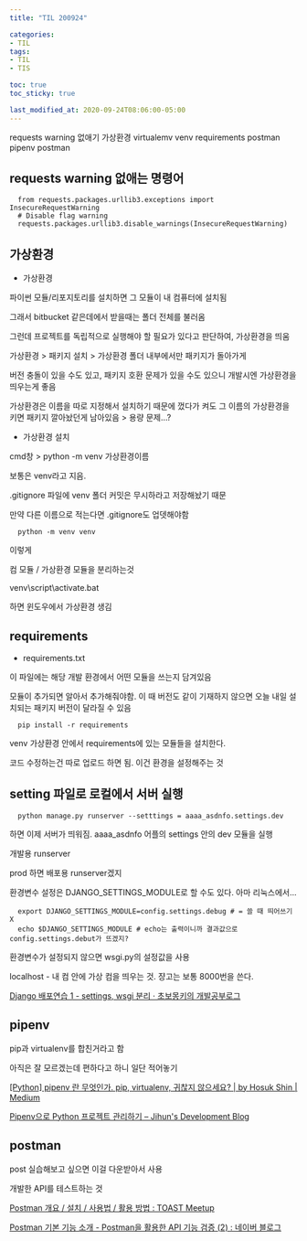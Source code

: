```yaml
---
title: "TIL 200924"

categories:
- TIL
tags:
- TIL
- TIS

toc: true
toc_sticky: true

last_modified_at: 2020-09-24T08:06:00-05:00
---
```

requests warning 없애기 가상환경 virtualemv venv requirements postman pipenv postman

## requests warning 없애는 명령어

      from requests.packages.urllib3.exceptions import InsecureRequestWarning
      # Disable flag warning
      requests.packages.urllib3.disable_warnings(InsecureRequestWarning)

## 가상환경

* 가상환경

파이썬 모듈/리포지토리를 설치하면 그 모듈이 내 컴퓨터에 설치됨

그래서 bitbucket 같은데에서 받을때는 폴더 전체를 불러옴

그런데 프로젝트를 독립적으로 실행해야 할 필요가 있다고 판단하여, 가상환경을 띄움

가상환경 > 패키지 설치 > 가상환경 폴더 내부에서만 패키지가 돌아가게

버전 충돌이 있을 수도 있고, 패키지 호환 문제가 있을 수도 있으니 개발시엔 가상환경을 띄우는게 좋음

가상환경은 이름을 따로 지정해서 설치하기 때문에 껐다가 켜도 그 이름의 가상환경을 키면 패키지 깔아놨던게 남아있음 > 용량 문제...?

* 가상환경 설치

cmd창 > python -m venv 가상환경이름

보통은 venv라고 지음.

.gitignore 파일에 venv 폴더 커밋은 무시하라고 저장해놨기 때문

만약 다른 이름으로 적는다면 .gitignore도 업뎃해야함

      python -m venv venv
      
이렇게

컴 모듈 / 가상환경 모듈을 분리하는것

venv\script\activate.bat 

하면 윈도우에서 가상환경 생김

## requirements

* requirements.txt

이 파일에는 해당 개발 환경에서 어떤 모듈을 쓰는지 담겨있음

모듈이 추가되면 알아서 추가해줘야함. 이 때 버전도 같이 기재하지 않으면 오늘 내일 설치되는 패키지 버전이 달라질 수 있음

      pip install -r requirements
      
venv 가상환경 안에서 requirements에 있는 모듈들을 설치한다.

코드 수정하는건 따로 업로드 하면 됨. 이건 환경을 설정해주는 것

## setting 파일로 로컬에서 서버 실행

      python manage.py runserver --setttings = aaaa_asdnfo.settings.dev
      
하면 이제 서버가 띄워짐. aaaa_asdnfo 어플의 settings 안의 dev 모듈을 실행

개발용 runserver

prod 하면 배포용 runserver겠지

환경변수 설정은 DJANGO_SETTINGS_MODULE로 할 수도 있다. 아마 리눅스에서...

      export DJANGO_SETTINGS_MODULE=config.settings.debug # = 쓸 때 띄어쓰기 X
      echo $DJANGO_SETTINGS_MODULE # echo는 출력이니까 결과값으로 config.settings.debut가 뜨겠지?

환경변수가 설정되지 않으면 wsgi.py의 설정값을 사용

localhost - 내 컴 안에 가상 컴을 띄우는 것. 쟝고는 보통 8000번을 쓴다.

[Django 배포연습 1 - settings, wsgi 분리 · 초보몽키의 개발공부로그](https://wayhome25.github.io/django/2018/03/03/django-deploy-01-settings/)


## pipenv

pip과 virtualenv를 합친거라고 함

아직은 잘 모르겠는데 편하다고 하니 일단 적어놓기

[\[Python\] pipenv 란 무엇인가. pip, virtualenv, 귀찮지 않으세요? \| by Hosuk Shin \| Medium](https://medium.com/@erish/python-pipenv-%EB%9E%80-%EB%AC%B4%EC%97%87%EC%9D%B8%EA%B0%80-961b00d4f42f)

[Pipenv으로 Python 프로젝트 관리하기 – Jihun's Development Blog](https://cjh5414.github.io/how-to-manage-python-project-with-pipenv/)

## postman

post 실습해보고 싶으면 이걸 다운받아서 사용

개발한 API를 테스트하는 것

[Postman 개요 / 설치 / 사용법 / 활용 방법 : TOAST Meetup](https://meetup.toast.com/posts/107)

[Postman 기본 기능 소개 - Postman을 활용한 API 기능 검증 (2) : 네이버 블로그](http://blog.naver.com/PostView.nhn?blogId=wisestone2007&logNo=221393509035&categoryNo=29&parentCategoryNo=0&viewDate=&currentPage=1&postListTopCurrentPage=1&from=postView)
